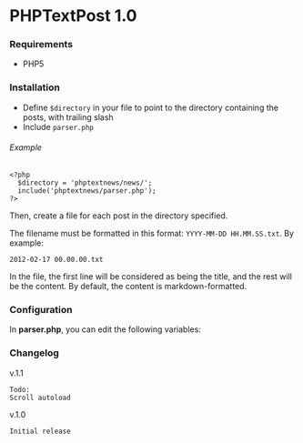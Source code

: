 # PHPTextPost 1.0

### Requirements

* PHP5

### Installation

* Define `$directory` in your file to point to the directory containing the posts, with trailing slash
* Include `parser.php`

###### Example

	<?php
	  $directory = 'phptextnews/news/';
	  include('phptextnews/parser.php');
	?>


Then, create a file for each post in the directory specified.

The filename must be formatted in this format: `YYYY-MM-DD HH.MM.SS.txt`. By example:

    2012-02-17 00.00.00.txt

In the file, the first line will be considered as being the title, and the rest will be the content. By default, the content is markdown-formatted.
	  
### Configuration

In **parser.php**, you can edit the following variables:

### Changelog

v.1.1

	Todo: 
	Scroll autoload
	

v.1.0

	Initial release